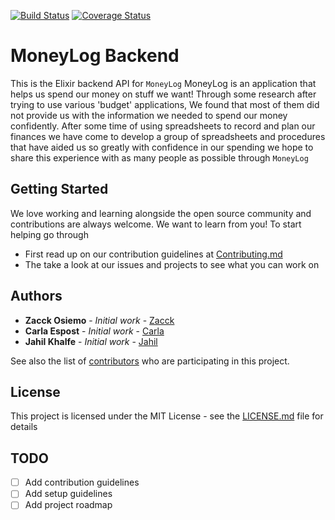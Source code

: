 [![Build Status](https://travis-ci.org/LittleKidogo/MoneyLog.svg?branch=develop)](https://travis-ci.org/LittleKidogo/MoneyLog)
[![Coverage Status](https://coveralls.io/repos/github/LittleKidogo/MoneyLog/badge.svg?branch=develop)](https://coveralls.io/github/LittleKidogo/MoneyLog?branch=develop)


# MoneyLog Backend

This is the Elixir backend API for `MoneyLog`
MoneyLog is an application that helps us spend our money on stuff we want!
Through some research after trying to use various 'budget' applications, We found that most of them did not provide us
with the information we needed to spend our money confidently. After some time of using spreadsheets to record and plan our finances we have come to develop a group of spreadsheets and procedures that have aided us so greatly with confidence in our spending we hope to share this experience with as many people as possible through `MoneyLog`

## Getting Started

We love working and learning alongside the open source community and contributions are always welcome. We want to learn from you!
To start helping go through
- First read up on our contribution guidelines at [Contributing.md](https://github.com/LittleKidogo/MoneyLog/blob/develop/.github/CONTRIBUTING.md)
- The take a look at our issues and projects to see what you can work on

## Authors

* **Zacck Osiemo** - *Initial work* - [Zacck](https://github.com/zacck )
* **Carla Espost** - *Initial work* - [Carla](https://github.com/CIEspost)
* **Jahil Khalfe** - *Initial work* - [Jahil](https://github.com/Cybot1711)

See also the list of [contributors](https://github.com/LittleKidogo/MoneyLog/graphs/contributors) who are participating in this project.

## License

This project is licensed under the MIT License - see the [LICENSE.md](LICENSE.md) file for details

## TODO
- [ ] Add contribution guidelines
- [ ] Add setup guidelines
- [ ] Add project roadmap
